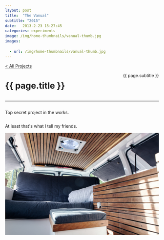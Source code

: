 ```yaml
---
layout: post
title:  "The Vanual"
subtitle: "2015"
date:   2013-2-23 15:27:45
categories: experiments
image: /img/home-thumbnails/vanual-thumb.jpg
images:

  - url: /img/home-thumbnails/vanual-thumb.jpg
---
```


<div id="vanual">
	<a class="navigation-hack page-link" href="/" >< All Projects</a>
	<div class="hero-section">
		<div class="wrapper">
			<div class="beginning">
				<h1 style="float: left">{{ page.title }}</h1>
				<p style="float: right">{{ page.subtitle }}</p>
				<div style="clear: both;"></div>
			</div>
			<hr />
			<div class="text">
					<div class="left-column column">
						<p>Top secret project in the works.</p>
					</div>
					<div class="right-column column">
						<p>At least that's what I tell my friends.</p>
					</div>
					<div style="clear: both;"></div>
				</div>
			<div class="photo-grid">
					<img src="/img/post/vanual/van1.jpg" class="one-photo"/>
				</div>
		</div>
	</div>
</div>
